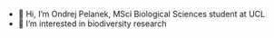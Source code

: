 - 👋 Hi, I’m Ondrej Pelanek, MSci Biological Sciences student at UCL
- 👀 I’m interested in biodiversity research

<!---
OndraPelanek/OndraPelanek is a ✨ special ✨ repository because its `README.md` (this file) appears on your GitHub profile.
You can click the Preview link to take a look at your changes.
--->
